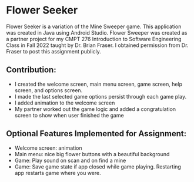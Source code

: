# Flower Seeker

Flower Seeker is a variation of the Mine Sweeper game. This application was created in Java using Android Studio. Flower Sweeper was created as a partner project for my CMPT 276 Introduction to Software Engineering Class in Fall 2022 taught by Dr. Brian Fraser. I obtained permission from Dr. Fraser to post this assignment publicly. 

## Contribution:
- I created the welcome screen, main menu screen, game screen, help screen, and options screen. 
- I made the last selected game options persist through each game play. 
- I added animation to the welcome screen
- My partner worked out the game logic and added a congratulation screen to show when user finished the game


## Optional Features Implemented for Assignment:
- Welcome screen: animation
- Main menu: nice big flower buttons with a beautiful background
- Game: Play sound on scan and on find a mine
- Game: Save game state if app closed while game playing. Restarting app restarts game where you were.

